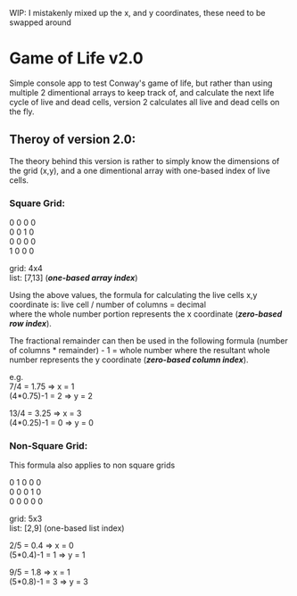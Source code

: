 WIP: I mistakenly mixed up the x, and y coordinates, these need to be swapped around

# Game of Life v2.0
Simple console app to test Conway's game of life, but rather than using multiple 2 dimentional arrays to keep track of, and calculate the next life cycle of live and dead cells, version 2 calculates all live and dead cells on the fly.

## Theroy of version 2.0:
The theory behind this version is rather to simply know the dimensions of the grid (x,y), and a one dimentional array with one-based index of live cells.

### Square Grid:
0 0 0 0  
0 0 1 0  
0 0 0 0  
1 0 0 0  

grid: 4x4  
list: [7,13] (_**one-based array index**_)

Using the above values, the formula for calculating the live cells x,y coordinate is:
live cell / number of columns = decimal  
where the whole number portion represents the x coordinate (_**zero-based row index**_).

The fractional remainder can then be used in the following formula
(number of columns * remainder) - 1 = whole number
where the resultant whole number represents the y coordinate (_**zero-based column index**_).

e.g.  
7/4 = 1.75 => x = 1  
(4*0.75)-1 = 2 => y = 2

13/4 = 3.25 => x = 3  
(4*0.25)-1 = 0 => y = 0

### Non-Square Grid:
This formula also applies to non square grids

0 1 0 0 0  
0 0 0 1 0  
0 0 0 0 0  

grid: 5x3  
list: [2,9] (one-based list index)

2/5 = 0.4 => x = 0  
(5*0.4)-1 = 1 => y = 1

9/5 = 1.8 => x = 1  
(5*0.8)-1 = 3 => y = 3
